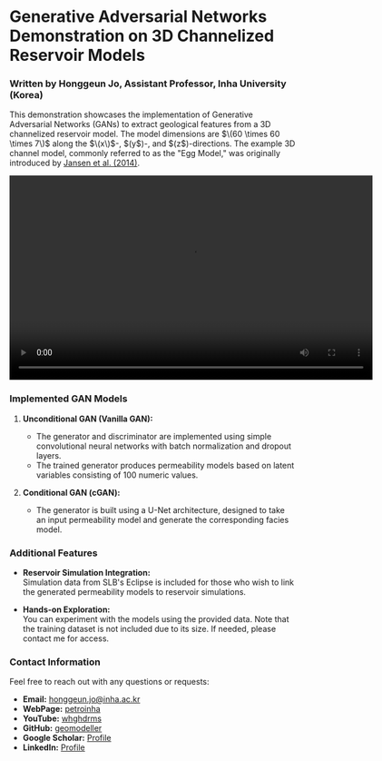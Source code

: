 # Generative Adversarial Networks Demonstration on 3D Channelized Reservoir Models

### Written by Honggeun Jo, Assistant Professor, Inha University (Korea)

This demonstration showcases the implementation of Generative Adversarial Networks (GANs) to extract geological features from a 3D channelized reservoir model. The model dimensions are $\(60 \times 60 \times 7\)$ along the $\(x\)$-, $\(y\$)-, and $\(z\$)-directions. The example 3D channel model, commonly referred to as the "Egg Model," was originally introduced by [Jansen et al. (2014)](https://rmets.onlinelibrary.wiley.com/doi/10.1002/gdj3.21). 

<video width="640" height="360" controls>
  <source src="[GAN_Demo_video.mp4](https://github.com/geomodeller/3d_channel_model_gan_demo/blob/main/GAN_Demo_video.mp4)" type="video/mp4">
  Your browser does not support the video tag.
</video>

### Implemented GAN Models

1. **Unconditional GAN (Vanilla GAN):**  
   - The generator and discriminator are implemented using simple convolutional neural networks with batch normalization and dropout layers.  
   - The trained generator produces permeability models based on latent variables consisting of 100 numeric values.

2. **Conditional GAN (cGAN):**  
   - The generator is built using a U-Net architecture, designed to take an input permeability model and generate the corresponding facies model.

### Additional Features

- **Reservoir Simulation Integration:**  
  Simulation data from SLB's Eclipse is included for those who wish to link the generated permeability models to reservoir simulations.

- **Hands-on Exploration:**  
  You can experiment with the models using the provided data. Note that the training dataset is not included due to its size. If needed, please contact me for access.

### Contact Information

Feel free to reach out with any questions or requests:  
- **Email:** honggeun.jo@inha.ac.kr
- **WebPage:** [petroinha](https://petroinha.github.io./)
- **YouTube:** [whghdrms](https://www.youtube.com/@whghdrms)  
- **GitHub:** [geomodeller](https://github.com/geomodeller)  
- **Google Scholar:** [Profile](https://scholar.google.com/citations?user=u0OE5CIAAAAJ&hl=en)  
- **LinkedIn:** [Profile](https://www.linkedin.com/in/honggeun-jo/)  
